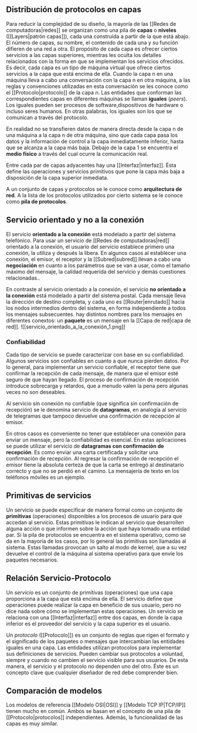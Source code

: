 ## Distribución de protocolos en capas
Para reducir la complejidad de su diseño, la mayoría de las [[Redes de computadoras|redes]] se organizan como una pila de **capas** o **niveles** ([[Layers|patrón capas]]), cada una construida a partir de la que está abajo. El número de capas, su nombre, el contenido de cada una y su función difieren de una red a otra. El propósito de cada capa es ofrecer ciertos servicios a las capas superiores, mientras les oculta los detalles relacionados con la forma en que se implementan los servicios ofrecidos. Es decir, cada capa es un tipo de máquina virtual que ofrece ciertos servicios a la capa que está encima de ella.
Cuando la capa n en una máquina lleva a cabo una conversación con la capa n en otra máquina, a las reglas y convenciones utilizadas en esta conversación se les conoce como el [[Protocolo|protocolo]] de la capa n. Las entidades que conforman las correspondientes capas en diferentes máquinas se llaman **iguales** (*peers*). Los iguales pueden ser procesos de software,dispositivos de hardware o incluso seres humanos. En otras palabras, los iguales son los que se comunican a través del protocolo.

En realidad no se transfieren datos de manera directa desde la capa n de una máquina a la capa n de otra máquina, sino que cada capa pasa los datos y la información de control a la capa inmediatamente inferior, hasta que se alcanza a la capa más baja. Debajo de la capa 1 se encuentra el **medio físico** a través del cual ocurre la comunicación real.

Entre cada par de capas adyacentes hay una [[Interfaz|interfaz]]. Ésta define las operaciones y servicios primitivos que pone la capa más baja a disposición de la capa superior inmediata.

A un conjunto de capas y protocolos se le conoce como **arquitectura de red**. A la lista de los protocolos utilizados por cierto sistema se le conoce como **pila de protocolos**.

## Servicio orientado y no a la conexión
El servicio **orientado a la conexión** está modelado a partir del sistema telefónico. Para usar un servicio de [[Redes de computadoras|red]] orientado a la conexión, el usuario del servicio establece primero una conexión, la utiliza y después la libera.
En algunos casos al establecer una conexión, el emisor, el receptor y la [[Subred|subred]] llevan a cabo una **negociación** en cuanto a los parámetros que se van a usar, como el tamaño máximo del mensaje, la calidad requerida del servicio y demás cuestiones relacionadas..

En contraste al servicio orientado a la conexión, el servicio **no orientado a la conexión** está modelado a partir del sistema postal. Cada mensaje lleva la dirección de destino completa, y cada uno es [[Router|enrutado]] hacia los nodos intermedios dentro del sistema, en forma independiente a todos los mensajes subsecuentes. hay distintos nombres para los mensajes en diferentes conextos: un **paquete** es un mensaje en la [[Capa de red|capa de red]].
![[servicio_orientado_a_la_conexión_1.png]]

### Confiabilidad
Cada tipo de servicio se puede caracterizar con base en su confiabilidad. Algunos servicios son confiables en cuanto a que nunca pierden datos. Por lo general, para implementar un servicio confiable, el receptor tiene que confirmar la recepción de cada mensaje, de manera que el emisor esté seguro de que hayan llegado. El proceso de confirmación de recepción introduce sobrecarga y retardos, que a menudo valen la pena pero algunas veces no son deseables.

Al servicio sin conexión no confiable (que significa sin confirmación de recepción) se le denomina servicio de **datagramas**, en analogía al servicio de telegramas que tampoco devuelve una confirmación de recepción al emisor.

En otros casos es conveniente no tener que establecer una conexión para enviar un mensaje, pero la confiabilidad es esencial. En estas aplicaciones se puede utilizar el servicio de **datagramas con confirmación de recepción**. Es como enviar una carta certificada y solicitar una confirmación de recepción. Al regresar la confirmación de recepción el emisor tiene la absoluta certeza de que la carta se entregó al destinatario correcto y que no se perdió en el camino. La mensajería de texto en los teléfonos móviles es un ejemplo.

## Primitivas de servicios
Un servicio se puede especificar de manera formal como un conjunto de **primitivas** (operaciones) disponibles a los procesos de usuario para que accedan al servicio. Estas primitivas le indican al servicio que desarrollen alguna acción o que informen sobre la acción que haya tomado una entidad par. Si la pila de protocolos se encuentra en el sistema operativo, como se da en la mayoría de los casos, por lo general las primitivas son llamadas al sistema. Estas llamadas provocan un salto al modo de kernel, que a su vez devuelve el control de la máquina al sistema operativo para que envíe los paquetes necesarios.

## Relación Servicio-Protocolo
Un *servicio* es un conjunto de primitivas (operaciones) que una capa proporciona a la capa que está encima de ella. El servicio define que operaciones puede realizar la capa en beneficio de sus usuario, pero no dice nada sobre cómo se implementan estas operaciones. Un servicio se relaciona con una [[Interfaz|interfaz]] entre dos capas, en donde la capa inferior es el proveedor del servicio y la capa superior es el usuario.

Un *protocolo* ([[Protocolo]]) es un conjunto de reglas que rigen el formato y el significado de los paquetes o mensajes que intercambian las entidades iguales en una capa. Las entidades utilizan protocolos para implementar sus definiciones de servicios. Pueden cambiar sus protocolos a voluntad, siempre y cuando no cambien el servicio visible para sus usuarios. De esta manera, el servicio y el protocolo no dependen uno del otro. Éste es un concepto clave que cualquier diseñador de red debe comprender bien.

## Comparación de modelos
Los modelos de referencia [[Modelo OSI|OSI]] y [[Modelo TCP IP|TCP/IP]] tienen mucho en común. Ambos se basan en el concepto de una pila de [[Protocolo|protocolos]] independientes. Además, la funcionalidad de las capas es muy similar.
